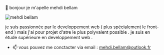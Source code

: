   👋 bonjour je m'apelle mehdi bellam
  
  ![mehdi bellam](https://user-images.githubusercontent.com/94788341/189873431-10d89fb5-4626-41b5-ae86-7204598f7b2d.gif)

  je suis passionnée par le developpement web ( plus  spécialement le front-end ) mais j'ai pour projet d'atre le plus polyvalent possible .
  je suis en étude supérieure en developpement web . 

- 📫  vous pouvez me conctacter via email : mehdi.bellam@outlook.fr



